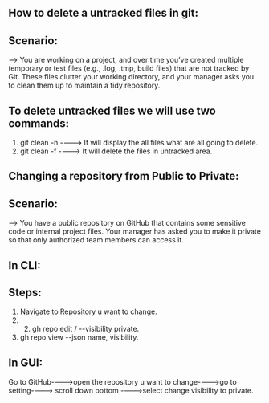 How to delete a untracked files in git:
---------------------------------------
Scenario:
---------
--> You are working on a project, and over time you’ve created multiple temporary or test files (e.g., .log, .tmp, build files) that are not tracked by Git. These files clutter your working directory, and your manager asks you to clean them up to maintain a tidy repository.


To delete untracked files we will use two commands:
------------------------------------------------------

1) git clean -n ----> It will display the all files what are all  going to delete.
2) git clean -f ----> It will delete the files in untracked area.





Changing a repository from Public to Private:
---------------------------------------------
Scenario:
---------

--> You have a public repository on GitHub that contains some sensitive code or internal project files. Your manager has asked you to make it private so that only authorized team members can access it.

In CLI:
-------
Steps:
------

1) Navigate to Repository u want to change.
2) 2) gh repo edit <owner>/<repo> --visibility private.
3) gh repo view --json name, visibility.


In GUI:
------

Go to GitHub---->open the repository u want to change---->go to setting----> scroll down bottom ---->select change visibility to private.
